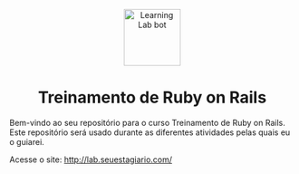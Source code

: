 <p align="center"><a href="https://lab.github.com/"><img width="100" alt="Learning Lab bot" src="https://github.com/Seu-Estagiario-com/treinamento-ruby-on-rails/blob/master/responses/ruby-on-rails.png?raw=true"></a></p>

<h1 align="center">Treinamento de Ruby on Rails </h1>
Bem-vindo ao seu repositório para o curso Treinamento de Ruby on Rails. Este repositório será usado durante as diferentes atividades pelas quais eu o guiarei.

Acesse o site: http://lab.seuestagiario.com/
